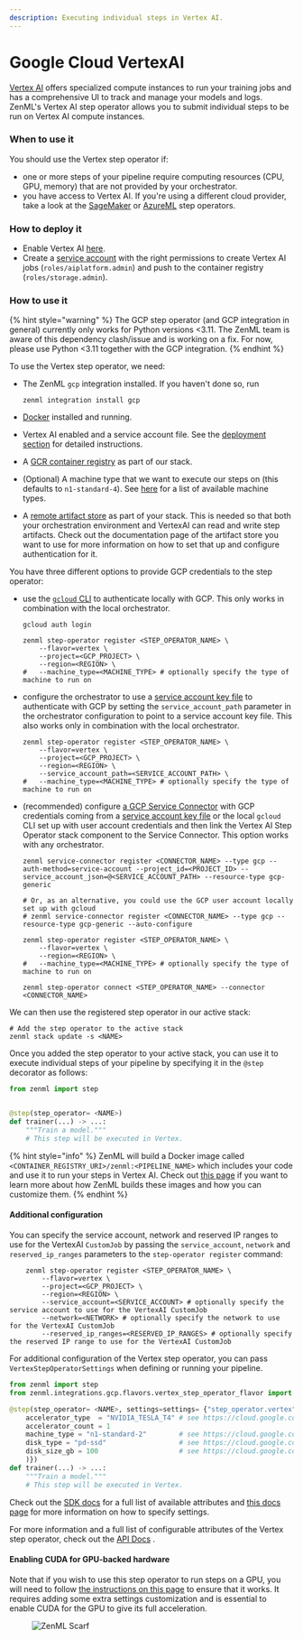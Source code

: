 ```yaml
---
description: Executing individual steps in Vertex AI.
---
```


# Google Cloud VertexAI

[Vertex AI](https://cloud.google.com/vertex-ai) offers specialized compute instances to run your training jobs and has a comprehensive UI to track and manage your models and logs. ZenML's Vertex AI step operator allows you to submit individual steps to be run on Vertex AI compute instances.

### When to use it

You should use the Vertex step operator if:

* one or more steps of your pipeline require computing resources (CPU, GPU, memory) that are not provided by your orchestrator.
* you have access to Vertex AI. If you're using a different cloud provider, take a look at the [SageMaker](sagemaker.md) or [AzureML](azureml.md) step operators.

### How to deploy it

* Enable Vertex AI [here](https://console.cloud.google.com/vertex-ai).
* Create a [service account](https://cloud.google.com/iam/docs/service-accounts) with the right permissions to create Vertex AI jobs (`roles/aiplatform.admin`) and push to the container registry (`roles/storage.admin`).

### How to use it

{% hint style="warning" %}
The GCP step operator (and GCP integration in general) currently only works for Python versions <3.11. The ZenML team is aware of this dependency clash/issue and is working on a fix. For now, please use Python <3.11 together with the GCP integration.
{% endhint %}

To use the Vertex step operator, we need:

*   The ZenML `gcp` integration installed. If you haven't done so, run

    ```shell
    zenml integration install gcp
    ```
* [Docker](https://www.docker.com) installed and running.
* Vertex AI enabled and a service account file. See the [deployment section](vertex.md#how-to-deploy-it) for detailed instructions.
* A [GCR container registry](broken-reference) as part of our stack.
* (Optional) A machine type that we want to execute our steps on (this defaults to `n1-standard-4`). See [here](https://cloud.google.com/vertex-ai/docs/training/configure-compute#machine-types) for a list of available machine types.
* A [remote artifact store](../artifact-stores/) as part of your stack. This is needed so that both your orchestration environment and VertexAI can read and write step artifacts. Check out the documentation page of the artifact store you want to use for more information on how to set that up and configure authentication for it.

You have three different options to provide GCP credentials to the step operator:

*   use the [`gcloud` CLI](https://cloud.google.com/sdk/gcloud) to authenticate locally with GCP. This only works in combination with the local orchestrator.

    ```shell
    gcloud auth login

    zenml step-operator register <STEP_OPERATOR_NAME> \
        --flavor=vertex \
        --project=<GCP_PROJECT> \
        --region=<REGION> \
    #   --machine_type=<MACHINE_TYPE> # optionally specify the type of machine to run on
    ```
*   configure the orchestrator to use a [service account key file](https://cloud.google.com/iam/docs/creating-managing-service-account-keys) to authenticate with GCP by setting the `service_account_path` parameter in the orchestrator configuration to point to a service account key file. This also works only in combination with the local orchestrator.

    ```shell
    zenml step-operator register <STEP_OPERATOR_NAME> \
        --flavor=vertex \
        --project=<GCP_PROJECT> \
        --region=<REGION> \
        --service_account_path=<SERVICE_ACCOUNT_PATH> \
    #   --machine_type=<MACHINE_TYPE> # optionally specify the type of machine to run on
    ```
*   (recommended) configure [a GCP Service Connector](../../auth-management/gcp-service-connector.md) with GCP credentials coming from a [service account key file](https://cloud.google.com/iam/docs/creating-managing-service-account-keys) or the local `gcloud` CLI set up with user account credentials and then link the Vertex AI Step Operator stack component to the Service Connector. This option works with any orchestrator.

    ```shell
    zenml service-connector register <CONNECTOR_NAME> --type gcp --auth-method=service-account --project_id=<PROJECT_ID> --service_account_json=@<SERVICE_ACCOUNT_PATH> --resource-type gcp-generic

    # Or, as an alternative, you could use the GCP user account locally set up with gcloud
    # zenml service-connector register <CONNECTOR_NAME> --type gcp --resource-type gcp-generic --auto-configure

    zenml step-operator register <STEP_OPERATOR_NAME> \
        --flavor=vertex \
        --region=<REGION> \
    #   --machine_type=<MACHINE_TYPE> # optionally specify the type of machine to run on

    zenml step-operator connect <STEP_OPERATOR_NAME> --connector <CONNECTOR_NAME>
    ```

We can then use the registered step operator in our active stack:

```shell
# Add the step operator to the active stack
zenml stack update -s <NAME>
```

Once you added the step operator to your active stack, you can use it to execute individual steps of your pipeline by specifying it in the `@step` decorator as follows:

```python
from zenml import step


@step(step_operator= <NAME>)
def trainer(...) -> ...:
    """Train a model."""
    # This step will be executed in Vertex.
```

{% hint style="info" %}
ZenML will build a Docker image called `<CONTAINER_REGISTRY_URI>/zenml:<PIPELINE_NAME>` which includes your code and use it to run your steps in Vertex AI. Check out [this page](../../customize-docker-builds/) if you want to learn more about how ZenML builds these images and how you can customize them.
{% endhint %}

#### Additional configuration

You can specify the service account, network and reserved IP ranges to use for the VertexAI `CustomJob` by passing the `service_account`, `network` and `reserved_ip_ranges` parameters to the `step-operator register` command:

```shell
    zenml step-operator register <STEP_OPERATOR_NAME> \
        --flavor=vertex \
        --project=<GCP_PROJECT> \
        --region=<REGION> \
        --service_account=<SERVICE_ACCOUNT> # optionally specify the service account to use for the VertexAI CustomJob
        --network=<NETWORK> # optionally specify the network to use for the VertexAI CustomJob
        --reserved_ip_ranges=<RESERVED_IP_RANGES> # optionally specify the reserved IP range to use for the VertexAI CustomJob
```

For additional configuration of the Vertex step operator, you can pass `VertexStepOperatorSettings` when defining or running your pipeline.

```python
from zenml import step
from zenml.integrations.gcp.flavors.vertex_step_operator_flavor import VertexStepOperatorSettings

@step(step_operator= <NAME>, settings=settings= {"step_operator.vertex": vertex_operator_settings = VertexStepOperatorSettings(
    accelerator_type  = "NVIDIA_TESLA_T4" # see https://cloud.google.com/vertex-ai/docs/reference/rest/v1/MachineSpec#AcceleratorType
    accelerator_count = 1
    machine_type = "n1-standard-2"        # see https://cloud.google.com/vertex-ai/docs/training/configure-compute#machine-types
    disk_type = "pd-ssd"                  # see https://cloud.google.com/vertex-ai/docs/training/configure-storage#disk-types
    disk_size_gb = 100                    # see https://cloud.google.com/vertex-ai/docs/training/configure-storage#disk-size
    )})
def trainer(...) -> ...:
    """Train a model."""
    # This step will be executed in Vertex.
```

Check out the [SDK docs](https://sdkdocs.zenml.io/latest/integration\_code\_docs/integrations-gcp/#zenml.integrations.gcp.flavors.vertex\_step\_operator\_flavor.VertexStepOperatorSettings) for a full list of available attributes and [this docs page](../../use-configuration-files/runtime-configuration.md) for more information on how to specify settings.

For more information and a full list of configurable attributes of the Vertex step operator, check out the [API Docs](https://sdkdocs.zenml.io/latest/integration\_code\_docs/integrations-gcp/#zenml.integrations.gcp.step\_operators.vertex\_step\_operator.VertexStepOperator) .

#### Enabling CUDA for GPU-backed hardware

Note that if you wish to use this step operator to run steps on a GPU, you will need to follow [the instructions on this page](../../overview/scale-compute-to-the-cloud.md) to ensure that it works. It requires adding some extra settings customization and is essential to enable CUDA for the GPU to give its full acceleration.

<figure><img src="https://static.scarf.sh/a.png?x-pxid=f0b4f458-0a54-4fcd-aa95-d5ee424815bc" alt="ZenML Scarf"><figcaption></figcaption></figure>
